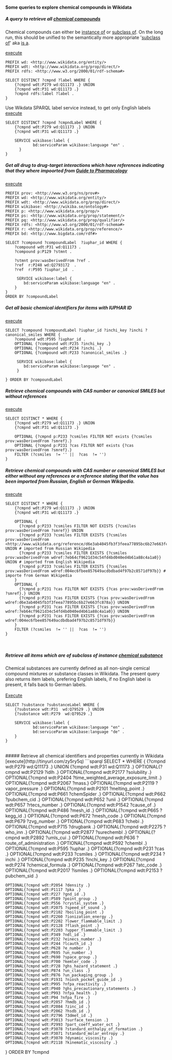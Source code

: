 #### Some queries to explore chemical compounds in Wikidata

##### A query to retrieve all [chemical compounds](https://www.wikidata.org/wiki/Q11173)
Chemical compounds can either be [instance of](https://www.wikidata.org/wiki/Property:P31) or [subclass of](https://www.wikidata.org/wiki/Property:P279). On the long run, this should be unified to the semantically more appropriate '[subclass of](https://www.wikidata.org/wiki/Property:P279)' aka [is a](http://www.w3.org/2000/01/rdf-schema#subClassOf).

[execute](http://tinyurl.com/zbxdwyz)

```sparql
PREFIX wd: <http://www.wikidata.org/entity/>
PREFIX wdt: <http://www.wikidata.org/prop/direct/>
PREFIX rdfs: <http://www.w3.org/2000/01/rdf-schema#>

SELECT DISTINCT ?cmpnd ?label WHERE {
    {?cmpnd wdt:P279 wd:Q11173 .} UNION
  	{?cmpnd wdt:P31 wd:Q11173 .}
    ?cmpnd rdfs:label ?label .
}
```

Use Wikdata SPARQL label service instead, to get only English labels
[execute](http://tinyurl.com/jkevzwn)

```sparql
SELECT DISTINCT ?cmpnd ?cmpndLabel WHERE {
    {?cmpnd wdt:P279 wd:Q11173 .} UNION
  	{?cmpnd wdt:P31 wd:Q11173 .} 
    
  	SERVICE wikibase:label {
            bd:serviceParam wikibase:language "en" .
      }
}
```

##### Get all drug to drug-target interactions which have references indicating that they where impoorted from [Guide to Pharmacology](www.guidetopharmacology.com)
[execute](http://tinyurl.com/hwmuulb)

```sparql
PREFIX prov: <http://www.w3.org/ns/prov#>
PREFIX wd: <http://www.wikidata.org/entity/>
PREFIX wdt: <http://www.wikidata.org/prop/direct/>
PREFIX wikibase: <http://wikiba.se/ontology#>
PREFIX p: <http://www.wikidata.org/prop/>
PREFIX ps: <http://www.wikidata.org/prop/statement/>
PREFIX pq: <http://www.wikidata.org/prop/qualifier/>
PREFIX rdfs: <http://www.w3.org/2000/01/rdf-schema#>
PREFIX r: <http://www.wikidata.org/prop/reference/>
PREFIX bd: <http://www.bigdata.com/rdf#>

SELECT ?compound ?compoundLabel  ?iuphar_id WHERE {
    ?compound wdt:P31 wd:Q11173 .
  	?compound p:P129 ?stmnt .
    
    ?stmnt prov:wasDerivedFrom ?ref .
    ?ref  r:P248 wd:Q2793172  .  
    ?ref  r:P595 ?iuphar_id  .  
  
     SERVICE wikibase:label {
        bd:serviceParam wikibase:language "en" .
    }
}
ORDER BY ?compoundLabel
```

##### Get all basic chemical identifiers for items with IUPHAR ID
[execute](http://tinyurl.com/gsmryjz)

```sparql
SELECT ?compound ?compoundLabel ?iuphar_id ?inchi_key ?inchi ?canonical_smiles WHERE {
    ?compound wdt:P595 ?iuphar_id .
    OPTIONAL {?compound wdt:P235 ?inchi_key .}
    OPTIONAL {?compound wdt:P234 ?inchi .}
    OPTIONAL {?compound wdt:P233 ?canonical_smiles .}

     SERVICE wikibase:label {
     	bd:serviceParam wikibase:language "en" .
     }
    
} ORDER BY ?compoundLabel
```

##### Retrieve chemical compounds with CAS number or canonical SMILES but without references
[execute](http://tinyurl.com/zb2v2ro)

```sparql
SELECT DISTINCT * WHERE {
    {?cmpnd wdt:P279 wd:Q11173 .} UNION
    {?cmpnd wdt:P31 wd:Q11173 .}
  
    OPTIONAL {?cmpnd p:P233 ?csmiles FILTER NOT exists {?csmiles prov:wasDerivedFrom ?smref}.}
    OPTIONAL {?cmpnd p:P231 ?cas FILTER NOT exists {?cas prov:wasDerivedFrom ?smref}.}
 	FILTER (?csmiles  != '' ||  ?cas  != '')
}
```

##### Retrieve chemical compounds with CAS number or canonical SMILES but either without any references or a reference stating that the value has been imported from Russian, English or German Wikipedia.
[execute]()
```sparql
SELECT DISTINCT * WHERE {
    {?cmpnd wdt:P279 wd:Q11173 .} UNION
    {?cmpnd wdt:P31 wd:Q11173 .}
  
    OPTIONAL {
      {?cmpnd p:P233 ?csmiles FILTER NOT EXISTS {?csmiles prov:wasDerivedFrom ?smref}} UNION
      {?cmpnd p:P233 ?csmiles FILTER EXISTS {?csmiles prov:wasDerivedFrom <http://www.wikidata.org/reference/d6e3ab4045fb3f3feea77895bc6b27e663fc878a>}} UNION # imported from Russian Wikipedia
      {?cmpnd p:P233 ?csmiles FILTER EXISTS {?csmiles prov:wasDerivedFrom wdref:7eb64cf9621d34c54fd4bd040ed4b61a88c4a1a0}} UNION # imported from English Wikipedia
      {?cmpnd p:P233 ?csmiles FILTER EXISTS {?csmiles prov:wasDerivedFrom wdref:004ec6fbee857649acdbdbad4f97b2c8571df97b}} # importe from German Wikipedia
    }
    OPTIONAL {
      {?cmpnd p:P231 ?cas FILTER NOT EXISTS {?cas prov:wasDerivedFrom ?smref}.} UNION
      {?cmpnd p:P231 ?cas FILTER EXISTS {?cas prov:wasDerivedFrom wdref:d6e3ab4045fb3f3feea77895bc6b27e663fc878a}} UNION
      {?cmpnd p:P231 ?cas FILTER EXISTS {?cas prov:wasDerivedFrom wdref:7eb64cf9621d34c54fd4bd040ed4b61a88c4a1a0}} UNION
      {?cmpnd p:P231 ?cas FILTER EXISTS {?cas prov:wasDerivedFrom wdref:004ec6fbee857649acdbdbad4f97b2c8571df97b}}
    }
 	FILTER (?csmiles  != '' ||  ?cas  != '')
}

```
</br>

##### Retrieve all items which are of subclass of instance [chemical substance](http://www.wikidata.org/entity/Q79529)
Chemical substances are currently defined as all non-single cemical compound mixtures or substance classes in Wikidata. The present query also returns item labels, prefering English labels, if no English label is present, it falls back to German labels. </br>
</br>
[Execute](http://tinyurl.com/j8ee42e)
```sparql
SELECT ?substance ?substanceLabel WHERE {
	{?substance wdt:P31  wd:Q79529 .} UNION
	{?substance wdt:P279  wd:Q79529 .}
  
  	SERVICE wikibase:label {
            bd:serviceParam wikibase:language "en" .
      		bd:serviceParam wikibase:language "de" .
    }
}
```

</br>
##### Retrieve all chemical identifiers and properties currently in Wikidata
[execute](http://tinyurl.com/zy5ry5q)
```sparql
SELECT * WHERE {
    {?cmpnd wdt:P279 wd:Q11173 .} UNION
    {?cmpnd wdt:P31 wd:Q11173 .}
    OPTIONAL{?cmpnd wdt:P2129 ?idlh .}
    OPTIONAL{?cmpnd wdt:P2177 ?solubility .} 
    OPTIONAL{?cmpnd wdt:P2404 ?time_weighted_average_exposure_limit .} 
    OPTIONAL{?cmpnd wdt:P2067 ?mass.} 
    OPTIONAL{?cmpnd wdt:P2119 ?vapor_pressure .} 
    OPTIONAL{?cmpnd wdt:P2101 ?melting_point .} 
    OPTIONAL{?cmpnd wdt:P661 ?chemSpider .} 
    OPTIONAL{?cmpnd wdt:P662 ?pubchem_cid .} 
    OPTIONAL{?cmpnd wdt:P652 ?unii .} 
    OPTIONAL{?cmpnd wdt:P657 ?rtecs_number .} 
    OPTIONAL{?cmpnd wdt:P1542 ?cause_of .} 
    OPTIONAL{?cmpnd wdt:P486 ?mesh_id .} 
    OPTIONAL{?cmpnd wdt:P665 ?kegg_id .} 
    OPTIONAL{?cmpnd wdt:P672 ?mesh_code .} 
    OPTIONAL{?cmpnd wdt:P679 ?zvg_number .} 
    OPTIONAL{?cmpnd wdt:P683 ?chebi .} 
    OPTIONAL{?cmpnd wdt:P715 ?drugbank .} 
    OPTIONAL{?cmpnd wdt:P2275 ?who_inn .} 
    OPTIONAL{?cmpnd wdt:P2877 ?surechembl .}
    OPTIONAL{?cmpnd wdt:P2892 ?umls_cui .}
    OPTIONAL{?cmpnd wdt:P636 ?route_of_administration .}
    OPTIONAL{?cmpnd wdt:P592 ?chembl .}
    OPTIONAL{?cmpnd wdt:P595 ?iuphar .}
    OPTIONAL{?cmpnd wdt:P231 ?cas .}
    OPTIONAL{?cmpnd wdt:P233 ?csmiles .}
    OPTIONAL{?cmpnd wdt:P234 ?inchi .}
    OPTIONAL{?cmpnd wdt:P235 ?inchi_key .}
    OPTIONAL{?cmpnd wdt:P274 ?chemical_formula .}
    OPTIONAL{?cmpnd wdt:P267 ?atc_code .}
    OPTIONAL{?cmpnd wdt:P2017 ?ismiles .}
    OPTIONAL{?cmpnd wdt:P2153 ?pubchem_sid .}

    OPTIONAL{?cmpnd wdt:P2054 ?density .}
    OPTIONAL{?cmpnd wdt:P1117 ?pka .}
    OPTIONAL{?cmpnd wdt:P227 ?gnd_id .}
    OPTIONAL{?cmpnd wdt:P589 ?point_group .}
    OPTIONAL{?cmpnd wdt:P556 ?crystal_system .}
    OPTIONAL{?cmpnd wdt:P2075 ?speed_of_sound .}
    OPTIONAL{?cmpnd wdt:P2102 ?boiling_point .}
    OPTIONAL{?cmpnd wdt:P2260 ?ionization_energy .}
    OPTIONAL{?cmpnd wdt:P2202 ?lower_flammable_limit .}
    OPTIONAL{?cmpnd wdt:P2128 ?flash_point .}
    OPTIONAL{?cmpnd wdt:P2203 ?upper_flammable_limit .}
    OPTIONAL{?cmpnd wdt:P349 ?ndl_id .}
    OPTIONAL{?cmpnd wdt:P232 ?einecs_number .}
    OPTIONAL{?cmpnd wdt:P244 ?lcauth_id .}
    OPTIONAL{?cmpnd wdt:P628 ?e_number .}
    OPTIONAL{?cmpnd wdt:P695 ?un_number .}
    OPTIONAL{?cmpnd wdt:P690 ?space_group .}
    OPTIONAL{?cmpnd wdt:P700 ?kemler_code .}
    OPTIONAL{?cmpnd wdt:P728 ?ghs_hazard_statement .}
    OPTIONAL{?cmpnd wdt:P874 ?un_class .}
    OPTIONAL{?cmpnd wdt:P876 ?un_packaging_group .}
    OPTIONAL{?cmpnd wdt:P1931 ?niosh_pocket_guide_id .}
    OPTIONAL{?cmpnd wdt:P995 ?nfpa_reactivity .}
    OPTIONAL{?cmpnd wdt:P940 ?ghs_precautionary_statements .}
    OPTIONAL{?cmpnd wdt:P993 ?nfpa_health .}
    OPTIONAL{?cmpnd wdt:P94	?nfpa_fire .}
    OPTIONAL{?cmpnd wdt:P2057 ?hmdb_id .}
    OPTIONAL{?cmpnd wdt:P2084 ?zinc_id .}
    OPTIONAL{?cmpnd wdt:P2062 ?hsdb_id .}
    OPTIONAL{?cmpnd wdt:P2796 ?3dmet_id .}
    OPTIONAL{?cmpnd wdt:P3013 ?surface_tension .}
    OPTIONAL{?cmpnd wdt:P2993 ?part_coeff_water_oct .}
  	OPTIONAL{?cmpnd wdt:P3078 ?standard_enthalpy_of_formation .}
  	OPTIONAL{?cmpnd wdt:P3071 ?standard_molar_entropy .}
  	OPTIONAL{?cmpnd wdt:P3070 ?dynamic_viscosity .} 
  	OPTIONAL{?cmpnd wdt:P2118 ?kinematic_viscosity .}
}
ORDER BY ?cmpnd
```


